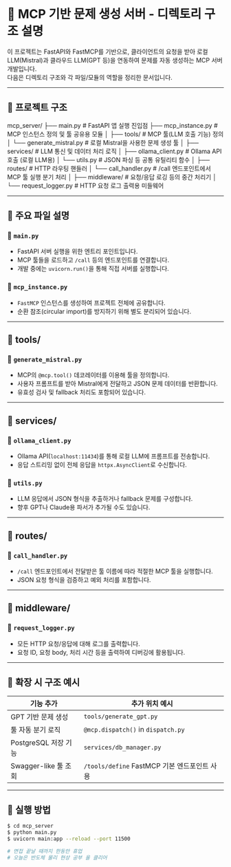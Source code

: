 # 📁 MCP 기반 문제 생성 서버 - 디렉토리 구조 설명

이 프로젝트는 FastAPI와 FastMCP를 기반으로, 클라이언트의 요청을 받아 로컬 LLM(Mistral)과 클라우드 LLM(GPT 등)을 연동하여 문제를 자동 생성하는 MCP 서버 개발입니다.  
다음은 디렉토리 구조와 각 파일/모듈의 역할을 정리한 문서입니다.

---

## 📂 프로젝트 구조

mcp_server/
├── main.py # FastAPI 앱 실행 진입점
├── mcp_instance.py # MCP 인스턴스 정의 및 툴 공유용 모듈
│
├── tools/ # MCP 툴(LLM 호출 기능) 정의
│ └── generate_mistral.py # 로컬 Mistral을 사용한 문제 생성 툴
│
├── services/ # LLM 통신 및 데이터 처리 로직
│ ├── ollama_client.py # Ollama API 호출 (로컬 LLM용)
│ └── utils.py # JSON 파싱 등 공통 유틸리티 함수
│
├── routes/ # HTTP 라우팅 핸들러
│ └── call_handler.py # /call 엔드포인트에서 MCP 툴 실행 분기 처리
│
├── middleware/ # 요청/응답 로깅 등의 중간 처리기
│ └── request_logger.py # HTTP 요청 로그 출력용 미들웨어


---

## 📄 주요 파일 설명

### 🔹 `main.py`
- FastAPI 서버 실행을 위한 엔트리 포인트입니다.
- MCP 툴들을 로드하고 `/call` 등의 엔드포인트를 연결합니다.
- 개발 중에는 `uvicorn.run()`을 통해 직접 서버를 실행합니다.

### 🔹 `mcp_instance.py`
- `FastMCP` 인스턴스를 생성하여 프로젝트 전체에 공유합니다.
- 순환 참조(circular import)를 방지하기 위해 별도 분리되어 있습니다.

---

## 📁 tools/

### 🔸 `generate_mistral.py`
- MCP의 `@mcp.tool()` 데코레이터를 이용해 툴을 정의합니다.
- 사용자 프롬프트를 받아 Mistral에게 전달하고 JSON 문제 데이터를 반환합니다.
- 유효성 검사 및 fallback 처리도 포함되어 있습니다.

---

## 📁 services/

### 🔸 `ollama_client.py`
- Ollama API(`localhost:11434`)를 통해 로컬 LLM에 프롬프트를 전송합니다.
- 응답 스트리밍 없이 전체 응답을 `httpx.AsyncClient`로 수신합니다.

### 🔸 `utils.py`
- LLM 응답에서 JSON 형식을 추출하거나 fallback 문제를 구성합니다.
- 향후 GPT나 Claude용 파서가 추가될 수도 있습니다.

---

## 📁 routes/

### 🔸 `call_handler.py`
- `/call` 엔드포인트에서 전달받은 툴 이름에 따라 적절한 MCP 툴을 실행합니다.
- JSON 요청 형식을 검증하고 예외 처리를 포함합니다.

---

## 📁 middleware/

### 🔸 `request_logger.py`
- 모든 HTTP 요청/응답에 대해 로그를 출력합니다.
- 요청 ID, 요청 body, 처리 시간 등을 출력하여 디버깅에 활용됩니다.

---

## 🧠 확장 시 구조 예시

| 기능 추가          | 추가 위치 예시                         |
|-------------------|----------------------------------------|
| GPT 기반 문제 생성 | `tools/generate_gpt.py`                |
| 툴 자동 분기 로직   | `@mcp.dispatch()` in `dispatch.py`     |
| PostgreSQL 저장 기능| `services/db_manager.py`              |
| Swagger-like 툴 조회 | `/tools/define` FastMCP 기본 엔드포인트 사용 |

---

## 📌 실행 방법

```bash
$ cd mcp_server
$ python main.py
$ uvicorn main:app --reload --port 11500

# 면접 끝날 때까지 한동안 휴업
# 오늘은 반도체 물리 현상 공부 올 클리어 